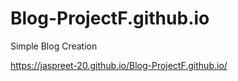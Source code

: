 # Blog-ProjectF.github.io

Simple Blog Creation

https://jaspreet-20.github.io/Blog-ProjectF.github.io/
